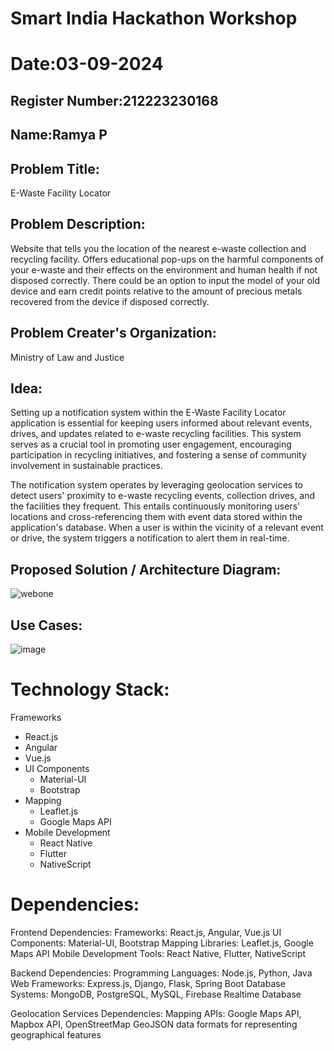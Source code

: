 # Smart India Hackathon Workshop
# Date:03-09-2024
## Register Number:212223230168
## Name:Ramya P

## Problem Title:
E-Waste Facility Locator

## Problem Description:

Website that tells you the location of the nearest e-waste collection and recycling facility. Offers educational pop-ups on the harmful components of your e-waste and their effects on the environment and human health if not disposed correctly. There could be an option to input the model of your old device and earn credit points relative to the amount of precious metals recovered from the device if disposed correctly.

## Problem Creater's Organization:

Ministry of Law and Justice

## Idea:
Setting up a notification system within the E-Waste Facility Locator application is essential for keeping users informed about relevant events, drives, and updates related to e-waste recycling facilities. This system serves as a crucial tool in promoting user engagement, encouraging participation in recycling initiatives, and fostering a sense of community involvement in sustainable practices.

The notification system operates by leveraging geolocation services to detect users' proximity to e-waste recycling events, collection drives, and the facilities they frequent. This entails continuously monitoring users' locations and cross-referencing them with event data stored within the application's database. When a user is within the vicinity of a relevant event or drive, the system triggers a notification to alert them in real-time.


## Proposed Solution / Architecture Diagram:
![webone](https://github.com/user-attachments/assets/763832fb-bb2d-4106-bb34-1ab33e60154a)



## Use Cases:
![image](https://github.com/user-attachments/assets/0ab904d8-ee3e-457b-97ea-7286cd63bb95)

# Technology Stack:

Frameworks
  * React.js
  * Angular
  * Vue.js
  * UI Components
     * Material-UI
     * Bootstrap
  * Mapping
     * Leaflet.js
     * Google Maps API
  * Mobile Development
     * React Native
     * Flutter
     * NativeScript

# Dependencies:

Frontend Dependencies: Frameworks: React.js, Angular, Vue.js UI Components: Material-UI, Bootstrap Mapping Libraries: Leaflet.js, Google Maps API Mobile Development Tools: React Native, Flutter, NativeScript

Backend Dependencies: Programming Languages: Node.js, Python, Java Web Frameworks: Express.js, Django, Flask, Spring Boot Database Systems: MongoDB, PostgreSQL, MySQL, Firebase Realtime Database

Geolocation Services Dependencies: Mapping APIs: Google Maps API, Mapbox API, OpenStreetMap GeoJSON data formats for representing geographical features



